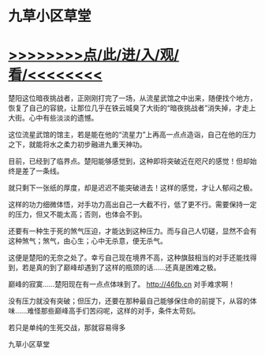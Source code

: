 # 九草小区草堂

# <a href="https://github.com/dangole/dfs/issues/1">>>>>>>>>点/此/进/入/观/看/<<<<<<<<</a>

楚阳这位暗夜挑战者，正刚刚打完了一场，从流星武馆之中出来，随便找个地方，恢复了自己的容貌，让那位几乎在铁云城臭了大街的“暗夜挑战者”消失掉，才走上大街。心中有些淡淡的遗憾。

这位流星武馆的馆主，若是能在他的“流星力”上再高一点点造诣，自己在他的压力之下，就能将水之柔力初步融进九重天神功。

目前，已经到了临界点。楚阳能够感觉到，这种即将突破近在咫尺的感觉！但却始终是差了一条线。

就只剩下一张纸的厚度，却是迟迟不能突破进去！这样的感觉，才让人郁闷之极。

这样的功力细微体悟，对手功力高出自己一大截不行，低了更不行。需要保持一定的压力，但又不能太高；否则，也体会不到。

还要有一种生于死的煞气压迫，才能达到这种压力。而与自己人切磋，显然不会有这种煞气；煞气，由心生；心中无杀意，便无杀气。

这便是楚阳的无奈之处了。幸亏自己现在境界不高，这种旗鼓相当的对手还能找得到，若是真的到了巅峰却遇到了这样的瓶颈的话……还真是困难之极。

巅峰的寂寞……楚阳现在有一点点体味到了。
http://46fb.cn
对手难求啊！

没有压力就没有突破；但压力，还要在那种最自己能够保住命的前提下，从容的体味……难怪那些巅峰高手们苦闷呢，这样的对手，条件太苛刻。

若只是单纯的生死交战，那就容易得多

九草小区草堂
